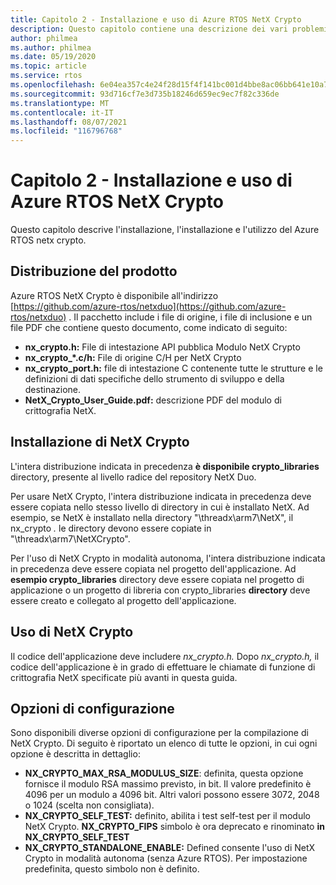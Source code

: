 ```yaml
---
title: Capitolo 2 - Installazione e uso di Azure RTOS NetX Crypto
description: Questo capitolo contiene una descrizione dei vari problemi relativi all'installazione, alla configurazione e all'utilizzo del componente NetX Crypto.
author: philmea
ms.author: philmea
ms.date: 05/19/2020
ms.topic: article
ms.service: rtos
ms.openlocfilehash: 6e04ea357c4e24f28d15f4f141bc001d4bbe8ac06bb641e10a7bd81653e60fda
ms.sourcegitcommit: 93d716cf7e3d735b18246d659ec9ec7f82c336de
ms.translationtype: MT
ms.contentlocale: it-IT
ms.lasthandoff: 08/07/2021
ms.locfileid: "116796768"
---
```

# <a name="chapter-2---installation-and-use-of-azure-rtos-netx-crypto"></a>Capitolo 2 - Installazione e uso di Azure RTOS NetX Crypto

Questo capitolo descrive l'installazione, l'installazione e l'utilizzo del Azure RTOS netx crypto.

## <a name="product-distribution"></a>Distribuzione del prodotto

Azure RTOS NetX Crypto è disponibile all'indirizzo [https://github.com/azure-rtos/netxduo](https://github.com/azure-rtos/netxduo) . Il pacchetto include i file di origine, i file di inclusione e un file PDF che contiene questo documento, come indicato di seguito:

- **nx_crypto.h:** File di intestazione API pubblica Modulo NetX Crypto
- **nx_crypto_*.c/h:** File di origine C/H per NetX Crypto
- **nx_crypto_port.h:** file di intestazione C contenente tutte le strutture e le definizioni di dati specifiche dello strumento di sviluppo e della destinazione.
- **NetX_Crypto_User_Guide.pdf:** descrizione PDF del modulo di crittografia NetX.

## <a name="netx-crypto-installation"></a>Installazione di NetX Crypto

L'intera distribuzione indicata in precedenza **è disponibile crypto_libraries** directory, presente al livello radice del repository NetX Duo.

Per usare NetX Crypto, l'intera distribuzione indicata in precedenza deve essere copiata nello stesso livello di directory in cui è installato NetX. Ad esempio, se NetX è installato nella directory "\threadx\arm7\NetX", il nx_crypto *.* le directory devono essere copiate in "\threadx\arm7\NetXCrypto".

Per l'uso di NetX Crypto in modalità autonoma, l'intera distribuzione indicata in precedenza deve essere copiata nel progetto dell'applicazione. Ad **esempio crypto_libraries** directory deve essere copiata nel progetto di applicazione o un progetto di libreria con crypto_libraries **directory** deve essere creato e collegato al progetto dell'applicazione. 

## <a name="using-netx-crypto"></a>Uso di NetX Crypto

Il codice dell'applicazione deve includere *nx_crypto.h.*  Dopo *nx_crypto.h,* il codice dell'applicazione è in grado di effettuare le chiamate di funzione di crittografia NetX specificate più avanti in questa guida.

## <a name="configuration-options"></a>Opzioni di configurazione

Sono disponibili diverse opzioni di configurazione per la compilazione di NetX Crypto. Di seguito è riportato un elenco di tutte le opzioni, in cui ogni opzione è descritta in dettaglio:

- **NX_CRYPTO_MAX_RSA_MODULUS_SIZE**: definita, questa opzione fornisce il modulo RSA massimo previsto, in bit. Il valore predefinito è 4096 per un modulo a 4096 bit. Altri valori possono essere 3072, 2048 o 1024 (scelta non consigliata).
- **NX_CRYPTO_SELF_TEST:** definito, abilita i test self-test per il modulo NetX Crypto. **NX_CRYPTO_FIPS** simbolo è ora deprecato e rinominato **in NX_CRYPTO_SELF_TEST**
- **NX_CRYPTO_STANDALONE_ENABLE:** Defined consente l'uso di NetX Crypto in modalità autonoma (senza Azure RTOS). Per impostazione predefinita, questo simbolo non è definito.
